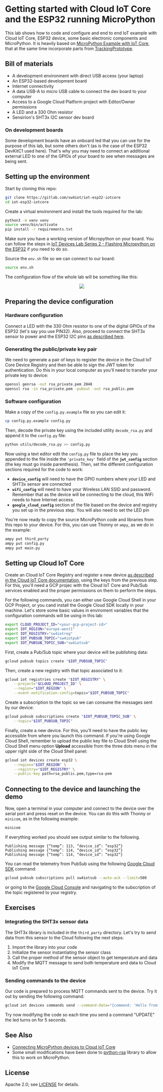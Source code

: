 # Getting started with Cloud IoT Core and the ESP32 running MicroPython


This lab shows how to code and configure and end to end IoT example with Cloud IoT Core, ESP32 device, some basic electronic components and MicroPython. It is heavily based on [MicroPython Example with IoT Core](https://github.com/GoogleCloudPlatform/iot-core-micropython), that at the same time incorporate parts from [TrackingPrototype](https://github.com/jbrichau/TrackingPrototype).

## Bill of materials

- A development environment with direct USB access (your laptop)
- An ESP32-based development board
- Internet connectivity
- A data USB-A to micro USB cable to connect the dev board to your computer
- Access to a Google Cloud Platform project with Editor/Owner permissions
- A LED and a 330 Ohm resistor
- Sensirion's SHT3x I2C sensor dev board 

### On development boards

Some development boards have an onboard led that you can use for the purpose of this lab, but some others don't (as is the case of the ESP32 DevKitC1 used here). That's why you may need to connect an additional external LED to one of the GPIOs of your board to see when messages are being sent.

## Setting up the environment

Start by cloning this repo:

```bash
git clone https://gitlab.com/sw4iot/iot-esp32-iotcore
cd iot-esp32-iotcore
```

Create a virtual environment and install the tools required for the lab:

```bash
python3 -m venv venv
source venv/bin/activate
pip install -r requirements.txt
```

Make sure you have a working version of Micropython on your board. You can follow the steps in [IoT Devices Lab Series 2 - Flashing Micropython on the ESP32](https://docs.canadillas.org/iot/IoT_Devices_Lab_Series-2/) if you need to do so.

Source the `env.sh` file so we can connect to our board:

```bash
source env.sh
```

The configuration flow of the whole lab will be something like this:

<p align="center">
<img src="img/main_diagram.png">
</p>

## Preparing the device configuration

### Hardware configuration

Connect a LED with the 330 Ohm resistor to one of the digital GPIOs of the ESP32 (let's say you use PIN32). Also, proceed to connect the SHT3x sensor to power and the ESP32 I2C pins [as described here](https://docs.canadillas.org/iot/IoT_Devices_Lab_Series-5/#esp32-i2c-pinout-and-physical-connections).

### Generating the public/private key pair

We need to generate a pair of keys to register the device in the Cloud IoT Core Device Registry and then be able to sign the JWT token for authentication. Do this in your local computer as you'll need to transfer your private key to device:

```bash
openssl genrsa -out rsa_private.pem 2048
openssl rsa -in rsa_private.pem -pubout -out rsa_public.pem
```

### Software configuration

Make a copy of the `config.py.example` file so you can edit it:

```bash
cp config.py.example config.py
```

Then, decode the private key using the included utility `decode_rsa.py` and append it to the  `config.py` file:

```bash
python utils/decode_rsa.py >> config.py
```

Now using a text editor edit the `config.py` file to place the key you appended to the file inside the `'private_key'` field of the **`jwt_config`** section (the key must go inside parenthesis). Then, set the different configuration sections required for the code to work:

- **`device_config`** will need to have the GPIO numbers where your LED and SHT3x sensor are connected
- **`wifi_config`** will need to have your Wireless LAN SSID and password. Remember that as the device will be connecting to the cloud, this WiFi needs to have Internet access.
- **`google_cloud_config`** section of the file based on the device and registry you set up in the previous step. You will also need to set the LED pin

You're now ready to copy the source MicroPython code and libraries from this repo to your device. For this, you can use Thonny or `ampy`, as we do in the example:

```bash
ampy put third_party
ampy put config.py
ampy put main.py
```

## Setting up Cloud IoT Core

Create an Cloud IoT Core Registry and register a new device [as described in the Cloud IoT Core documentation](https://cloud.google.com/iot/docs/how-tos/devices), using the keys from the previous step. For this, you'll need a GCP projec with the Cloud IoT Core and Pub/Sub services enabled and the proper permissions on them to perform the steps.

For the following commands, you can either use Google Cloud Shell in your GCP Project, or you cand install the Google Cloud SDK locally in your machine. Let's store some basic values in enviroment variables that the configuration commands will be using in this lab:

```bash
export CLOUD_PROJECT_ID="<your-gcp-project-id>"
export IOT_REGION="europe-west1"
export IOT_REGISTRY="sw4iotreg"
export IOT_PUBSUB_TOPIC="sw4iotpub"
export IOT_PUBSUB_TOPIC_SUB="sw4iotsub"
```

First, create a Pub/Sub topic where your device will be publishing data:

```bash
gcloud pubsub topics create "$IOT_PUBSUB_TOPIC"
```

Then, create a new registry with that topic associated to it:

```bash
gcloud iot registries create "$IOT_REGISTRY" \
    --project="$CLOUD_PROJECT_ID" \
    --region="$IOT_REGION" \
    --event-notification-config=topic="$IOT_PUBSUB_TOPIC"
```

Create a subscription to the topic so we can consume the messages sent by our device:

```bash
gcloud pubsub subscriptions create "$IOT_PUBSUB_TOPIC_SUB" \
    --topic="$IOT_PUBSUB_TOPIC"
```

Finally, create a new device. For this, you'll need to have the public key accessible from where you launch this command. If you're using Google Cloud Shell, remember to upload the public key file to Cloud Shell using the Cloud Shell menu option **Upload** accessible from the three dots menu in the upper right side of the Cloud Shell panel:

```bash
gcloud iot devices create esp32 \
    --region="$IOT_REGION" \
    --registry="$IOT_REGISTRY" \
    --public-key path=rsa_public.pem,type=rsa-pem
```

## Connecting to the device and launching the demo

Now, open a terminal in your computer and connect to the device over the serial port and press reset on the device. You can do this with Thonny or `minicom`, as in the following example:

```bash
minicom
```

If everything worked you should see output similar to the following.

```text
Publishing message {“temp”: 113, “device_id”: “esp32”}
Publishing message {“temp”: 114, “device_id”: “esp32”}
Publishing message {“temp”: 114, “device_id”: “esp32”}
```

You can read the telemetry from PubSub using the following [Google Cloud SDK](https://cloud.google.com/sdk) command:

```bash
gcloud pubsub subscriptions pull sw4iotsub --auto-ack --limit=500
```

or going to the [Google Cloud Console](https://console.cloud.google.com/iot/registries) and navigating to the subscription of the topic registered to your registry.

## Exercises

### Integrating the SHT3x sensor data

The SHT3x library is included in the `third_party` directory. Let's try to send data from this sensor to the Cloud following the next steps:

1. Import the library into your code
2. Initialize the sensor instantiating the sensor class
3. Call the proper method of the sensor object to get temperature and data
4. Modify the MQTT message to send both temperature and data to Cloud IoT Core

### Sending commands to the device

Our code is prepared to process MQTT commands sent to the device. Try it out by sending the following command:

``` bash
gcloud iot devices commands send --command-data="{command: 'Hello from IoT Core'}" --device=esp32 --registry=$IOT_REGISTRY --region=$IOT_REGION
```

Try now modifying the code so each time you send a command "UPDATE" the led turns on for 5 seconds.

## See Also
- [Connecting MicroPython devices to Cloud IoT Core](https://medium.com/google-cloud/connecting-micropython-devices-to-google-cloud-iot-core-3680e632681e)
- Some small modifications have been done to [python-rsa](https://github.com/sybrenstuvel/python-rsa) library to allow this to work on MicroPython.

## License
Apache 2.0; see [LICENSE](LICENSE) for details.
